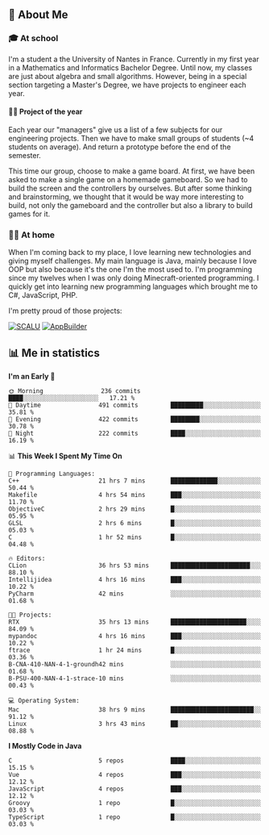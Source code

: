 ## 👀 About Me

### 🎓 At school

I'm a student a the University of Nantes in France. Currently in my first year in a Mathematics and Informatics Bachelor Degree. Until now, my classes are just about algebra and small algorithms. However, being in a special section targeting a Master's Degree, we have projects to engineer each year. 

#### 🔧🔬 Project of the year

Each year our "managers" give us a list of a few subjects for our engineering projects. Then we have to make small groups of students (~4 students on average). And return a prototype before the end of the semester.

This time our group, choose to make a game board. At first, we have been asked to make a single game on a homemade gameboard. So we had to build the screen and the controllers by ourselves. 
But after some thinking and brainstorming, we thought that it would be way more interesting to build, not only the gameboard and the controller but also a library to build games for it.

### 👨‍💻 At home

When I'm coming back to my place, I love learning new technologies and giving myself challenges. My main language is Java, mainly because I love OOP but also because it's the one I'm the most used to. I'm programming since my twelves when I was only doing Minecraft-oriented programming.  I quickly get into learning new programming languages which brought me to C#, JavaScript, PHP. 

I'm pretty proud of those projects:

[![SCALU](https://github-readme-stats.vercel.app/api/pin?username=renardfute&repo=SCALU)](https://github.com/renardfute/scalu)
[![AppBuilder](https://github-readme-stats.vercel.app/api/pin?username=pulsedev2&repo=AppBuilder)](https://github.com/pulsedev2/AppBuilder)

## 📊 Me in statistics
<!--START_SECTION:waka-->
**I'm an Early 🐤** 

```text
🌞 Morning                236 commits         ████░░░░░░░░░░░░░░░░░░░░░   17.21 % 
🌆 Daytime                491 commits         █████████░░░░░░░░░░░░░░░░   35.81 % 
🌃 Evening                422 commits         ████████░░░░░░░░░░░░░░░░░   30.78 % 
🌙 Night                  222 commits         ████░░░░░░░░░░░░░░░░░░░░░   16.19 % 
```


📊 **This Week I Spent My Time On** 

```text
💬 Programming Languages: 
C++                      21 hrs 7 mins       █████████████░░░░░░░░░░░░   50.44 % 
Makefile                 4 hrs 54 mins       ███░░░░░░░░░░░░░░░░░░░░░░   11.70 % 
ObjectiveC               2 hrs 29 mins       █░░░░░░░░░░░░░░░░░░░░░░░░   05.95 % 
GLSL                     2 hrs 6 mins        █░░░░░░░░░░░░░░░░░░░░░░░░   05.03 % 
C                        1 hr 52 mins        █░░░░░░░░░░░░░░░░░░░░░░░░   04.48 % 

🔥 Editors: 
CLion                    36 hrs 53 mins      ██████████████████████░░░   88.10 % 
Intellijidea             4 hrs 16 mins       ███░░░░░░░░░░░░░░░░░░░░░░   10.22 % 
PyCharm                  42 mins             ░░░░░░░░░░░░░░░░░░░░░░░░░   01.68 % 

🐱‍💻 Projects: 
RTX                      35 hrs 13 mins      █████████████████████░░░░   84.09 % 
mypandoc                 4 hrs 16 mins       ███░░░░░░░░░░░░░░░░░░░░░░   10.22 % 
ftrace                   1 hr 24 mins        █░░░░░░░░░░░░░░░░░░░░░░░░   03.36 % 
B-CNA-410-NAN-4-1-groundh42 mins             ░░░░░░░░░░░░░░░░░░░░░░░░░   01.68 % 
B-PSU-400-NAN-4-1-strace-10 mins             ░░░░░░░░░░░░░░░░░░░░░░░░░   00.43 % 

💻 Operating System: 
Mac                      38 hrs 9 mins       ███████████████████████░░   91.12 % 
Linux                    3 hrs 43 mins       ██░░░░░░░░░░░░░░░░░░░░░░░   08.88 % 
```

**I Mostly Code in Java** 

```text
C                        5 repos             ████░░░░░░░░░░░░░░░░░░░░░   15.15 % 
Vue                      4 repos             ███░░░░░░░░░░░░░░░░░░░░░░   12.12 % 
JavaScript               4 repos             ███░░░░░░░░░░░░░░░░░░░░░░   12.12 % 
Groovy                   1 repo              █░░░░░░░░░░░░░░░░░░░░░░░░   03.03 % 
TypeScript               1 repo              █░░░░░░░░░░░░░░░░░░░░░░░░   03.03 % 
```




<!--END_SECTION:waka-->
